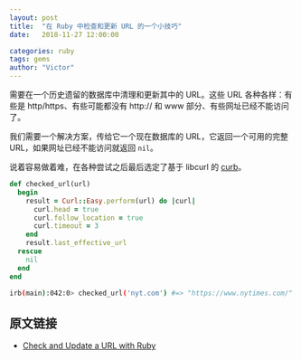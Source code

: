 ```yaml
---
layout: post
title:  "在 Ruby 中检查和更新 URL 的一个小技巧"
date:   2018-11-27 12:00:00

categories: ruby
tags: gems
author: "Victor"
---
```


需要在一个历史遗留的数据库中清理和更新其中的 URL。这些 URL 各种各样：有些是 http/https、有些可能都没有 http:// 和 www 部分、有些网址已经不能访问了。

我们需要一个解决方案，传给它一个现在数据库的 URL，它返回一个可用的完整 URL，如果网址已经不能访问就返回 `nil`。

说着容易做着难，在各种尝试之后最后选定了基于 libcurl 的 [curb](https://github.com/taf2/curb)。

```ruby
def checked_url(url)
  begin
    result = Curl::Easy.perform(url) do |curl|
      curl.head = true
      curl.follow_location = true
      curl.timeout = 3
    end
    result.last_effective_url
  rescue
    nil
  end
end
```

```bash
irb(main):042:0> checked_url('nyt.com') #=> "https://www.nytimes.com/"
```

## 原文链接

* [Check and Update a URL with Ruby](https://medium.com/@wintermeyer/check-and-update-a-url-with-ruby-120e6ba73e4f)
